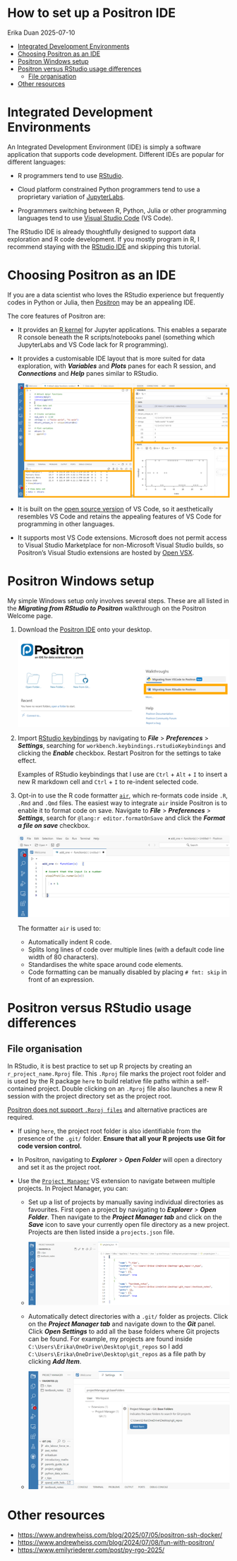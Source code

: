 How to set up a Positron IDE
================
Erika Duan
2025-07-10

- [Integrated Development
  Environments](#integrated-development-environments)
- [Choosing Positron as an IDE](#choosing-positron-as-an-ide)
- [Positron Windows setup](#positron-windows-setup)
- [Positron versus RStudio usage
  differences](#positron-versus-rstudio-usage-differences)
  - [File organisation](#file-organisation)
- [Other resources](#other-resources)

# Integrated Development Environments

An Integrated Development Environment (IDE) is simply a software
application that supports code development. Different IDEs are popular
for different languages:

- R programmers tend to use
  [RStudio](https://posit.co/download/rstudio-desktop/).

- Cloud platform constrained Python programmers tend to use a
  proprietary variation of [JupyterLabs](https://jupyter.org/).

- Programmers switching between R, Python, Julia or other programming
  languages tend to use [Visual Studio
  Code](https://code.visualstudio.com/) (VS Code).

The RStudio IDE is already thoughtfully designed to support data
exploration and R code development. If you mostly program in R, I
recommend staying with the [RStudio
IDE](https://posit.co/download/rstudio-desktop/) and skipping this
tutorial.

# Choosing Positron as an IDE

If you are a data scientist who loves the RStudio experience but
frequently codes in Python or Julia, then
[Positron](https://positron.posit.co/start.html) may be an appealing
IDE.

The core features of Positron are:

- It provides an [R kernel](https://github.com/posit-dev/ark) for
  Jupyter applications. This enables a separate R console beneath the R
  scripts/notebooks panel (something which JupyterLabs and VS Code lack
  for R programming).

- It provides a customisable IDE layout that is more suited for data
  exploration, with ***Variables*** and ***Plots*** panes for each R
  session, and ***Connections*** and ***Help*** panes similar to
  RStudio.

  ![](../../figures/s-positron_setup-4_panel_layout.png)

- It is built on the [open source
  version](https://github.com/microsoft/vscode) of VS Code, so it
  aesthetically resembles VS Code and retains the appealing features of
  VS Code for programming in other languages.

- It supports most VS Code extensions. Microsoft does not permit access
  to Visual Studio Marketplace for non-Microsoft Visual Studio builds,
  so Positron’s Visual Studio extensions are hosted by [Open
  VSX](https://open-vsx.org/).

# Positron Windows setup

My simple Windows setup only involves several steps. These are all
listed in the ***Migrating from RStudio to Positron*** walkthrough on
the Positron Welcome page.

1.  Download the [Positron IDE](https://positron.posit.co/download.html)
    onto your desktop.

    ![](../../figures/s-positron_setup-migration_walkthrough.png)

2.  Import [RStudio
    keybindings](https://positron.posit.co/rstudio-keybindings.html) by
    navigating to ***File*** \> ***Preferences*** \> ***Settings***,
    searching for `workbench.keybindings.rstudioKeybindings` and
    clicking the ***Enable*** checkbox. Restart Positron for the
    settings to take effect.

    Examples of RStudio keybindings that I use are `Ctrl` + `Alt` + `I`
    to insert a new R markdown cell and `Ctrl` + `I` to re-indent
    selected code.

3.  Opt-in to use the R code formatter
    [`air`](https://www.tidyverse.org/blog/2025/02/air/), which
    re-formats code inside `.R`, `.Rmd` and `.Qmd` files. The easiest
    way to integrate `air` inside Positron is to enable it to format
    code on save. Navigate to ***File*** \> ***Preferences*** \>
    ***Settings***, search for `@lang:r editor.formatOnSave` and click
    the ***Format a file on save*** checkbox.

    ![](../../figures/s-positron_setup-air_demo.gif)

    The formatter `air` is used to:

    - Automatically indent R code.  
    - Splits long lines of code over multiple lines (with a default code
      line width of 80 characters).  
    - Standardises the white space around code elements.  
    - Code formatting can be manually disabled by placing `# fmt: skip`
      in front of an expression.

# Positron versus RStudio usage differences

## File organisation

In RStudio, it is best practice to set up R projects by creating an
`r_project_name.Rproj` file. This `.Rproj` file marks the project root
folder and is used by the R package `here` to build relative file paths
within a self-contained project. Double clicking on an `.Rproj` file
also launches a new R session with the project directory set as the
project root.

[Positron does not support
`.Rproj files`](https://positron.posit.co/rstudio-rproj-file.html) and
alternative practices are required.

- If using `here`, the project root folder is also identifiable from the
  presence of the `.git/` folder. **Ensure that all your R projects use
  Git for code version control.**  

- In Positron, navigating to ***Explorer*** \> ***Open Folder*** will
  open a directory and set it as the project root.

- Use the
  [`Project Manager`](https://open-vsx.org/extension/alefragnani/project-manager)
  VS extension to navigate between multiple projects. In Project
  Manager, you can:

  - Set up a list of projects by manually saving individual directories
    as favourites. First open a project by navigating to ***Explorer***
    \> ***Open Folder***. Then navigate to the ***Project Manager tab***
    and click on the ***Save*** icon to save your currently open file
    directory as a new project. Projects are then listed inside a
    `projects.json` file.

  - ![](../../figures/s-positron_setup-vs_project_manager.png)

  - Automatically detect directories with a `.git/` folder as projects.
    Click on the ***Project Manager tab*** and navigate down to the
    ***Git*** panel. Click ***Open Settings*** to add all the base
    folders where Git projects can be found. For example, my projects
    are found inside `C:\Users\Erika\OneDrive\Desktop\git_repos` so I
    add `C:\Users\Erika\OneDrive\Desktop\git_repos` as a file path by
    clicking ***Add Item***.

  - ![](../../figures/s-positron_setup-vs_project_manager_git_base_folder.png)

# Other resources

- <https://www.andrewheiss.com/blog/2025/07/05/positron-ssh-docker/>  
- <https://www.andrewheiss.com/blog/2024/07/08/fun-with-positron/>  
- <https://www.emilyriederer.com/post/py-rgo-2025/>
